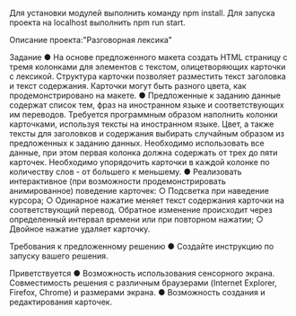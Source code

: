 Для установки модулей выполнить команду npm install.
Для запуска проекта на localhost выполнить npm run start.

Описание проекта:"Разговорная лексика"

Задание
● На основе предложенного макета создать HTML страницу с тремя колонками для
элементов с текстом, олицетворяющих карточки с лексикой. Структура карточки
позволяет разместить текст заголовка и текст содержания. Карточки могут быть
разного цвета, как продемонстрировано на макете.
● Предложенные к заданию данные содержат список тем, фраз на иностранном
языке и соответствующих им переводов. Требуется программным образом
наполнить колонки карточками, используя тексты на иностранном языке. Цвет, а
также тексты для заголовков и содержания выбирать случайным образом из
предложенных к заданию данных. Необходимо использовать все данные, при этом
первая колонка должна содержать от трех до пяти карточек. Необходимо
упорядочить карточки в каждой колонке по количеству слов - от большего к
меньшему.
● Реализовать интерактивное (при возможности продемонстрировать
анимированное) поведение карточек:
○ Подсветка при наведение курсора;
○ Одинарное нажатие меняет текст содержания карточки на соответствующий
перевод. Обратное изменение происходит через определенный интервал
времени или при повторном нажатии;
○ Двойное нажатие удаляет карточку.

Требования к предложенному решению
● Создайте инструкцию по запуску вашего решения.

Приветствуется
● Возможность использования сенсорного экрана. Совместимость решения с
различным браузерами (Internet Explorer, Firefox, Chrome) и размерами экрана.
● Возможность создания и редактирования карточек.
